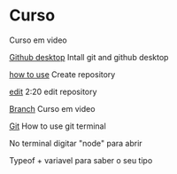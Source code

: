 # Curso
 Curso em video

[Github desktop](https://www.youtube.com/watch?v=NgWExh3bswg&list=RDCMUCrWvhVmt0Qac3HgsjQK62FQ&index=3&ab_channel=CursoemV%C3%ADdeo) Intall git and github desktop 

[how to use](https://www.youtube.com/watch?v=P0Hvrf8T3zo&list=RDCMUCrWvhVmt0Qac3HgsjQK62FQ&index=3&ab_channel=CursoemV%C3%ADdeo) Create repository

[edit](https://www.youtube.com/watch?v=Sbcu_GuySjo&list=RDCMUCrWvhVmt0Qac3HgsjQK62FQ&index=6&ab_channel=CursoemV%C3%ADdeo) 2:20 edit repository

[Branch](https://www.youtube.com/watch?v=xAOBQtSVI_k) Curso em video

[Git](https://www.youtube.com/watch?v=UBAX-13g8OM) How to use git terminal


No terminal digitar "node" para abrir

Typeof + variavel para saber o seu tipo